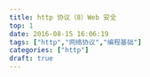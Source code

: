 ```yaml
---
title: http 协议（8）Web 安全
top: 1
date: 2016-08-15 16:06:19
tags: ["http","网络协议","编程基础"]
categories: ["http"]
draft: true
---
```


